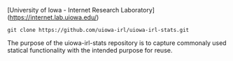 [University of Iowa - Internet Research Laboratory] (https://internet.lab.uiowa.edu/)

`git clone https://github.com/uiowa-irl/uiowa-irl-stats.git`

The purpose of the uiowa-irl-stats repository is to capture commonaly used statical 
functionality with the intended purpose for reuse. 

